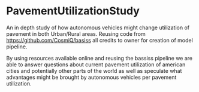 # PavementUtilizationStudy
An in depth study of how autonomous vehicles might change utilization of pavement in both Urban/Rural areas.
Reusing code from https://github.com/CosmiQ/basiss all credits to owner for creation of model pipeline.

By using resources available online and reusing the bassiss pipeline we are able to answer questions about current pavement utilization of american cities and potentially other parts of the world as well as speculate what advantages might be brought by autonomous vehicles per pavement utilization.

